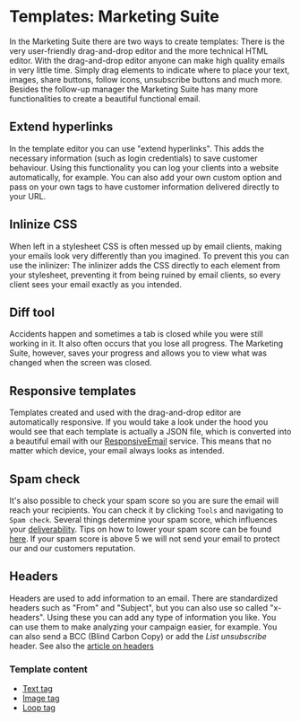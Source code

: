 # Templates: Marketing Suite

In the Marketing Suite there are two ways to create templates: There 
is the very user-friendly drag-and-drop editor and the more technical 
HTML editor. With the drag-and-drop editor anyone can make high quality 
emails in very little time. Simply drag elements to indicate where to 
place your text, images, share buttons, follow icons, unsubscribe buttons 
and much more. Besides the follow-up manager the Marketing Suite has many 
more functionalities to create a beautiful functional email.

## Extend hyperlinks

In the template editor you can use "extend hyperlinks". This adds the 
necessary information (such as login credentials) to save customer behaviour. 
Using this functionality you can log your clients into a website automatically, 
for example. You can also add your own custom option and pass on your own 
tags to have customer information delivered directly to your URL.

## Inlinize CSS

When left in a stylesheet CSS is often messed up by email clients, making 
your emails look very differently than you imagined. To prevent this you 
can use the inlinizer: The inlinizer adds the CSS directly to each element 
from your stylesheet, preventing it from being ruined by email clients, 
so every client sees your email exactly as you intended.

## Diff tool

Accidents happen and sometimes a tab is closed while you were still working 
in it. It also often occurs that you lose all progress. The Marketing Suite, 
however, saves your progress and allows you to view what was changed when 
the screen was closed.

## Responsive templates

Templates created and used with the drag-and-drop editor are automatically 
responsive. If you would take a look under the hood you would see that 
each template is actually a JSON file, which is converted into a beautiful 
email with our [ResponsiveEmail](https://www.responsiveemail.com) service. 
This means that no matter which device, your email always looks as intended.

## Spam check

It's also possible to check your spam score so you are sure the email will 
reach your recipients. You can check it by clicking `Tools` and navigating 
to `Spam check`. Several things determine your spam score, which influences 
your [deliverability](./sender-reputation). Tips on how to lower your spam 
score can be found [here](./some-tips-to-lower-your-email-spam-score). If your 
spam score is above 5 we will not send your email to protect our and our customers 
reputation.

## Headers

Headers are used to add information to an email. There are standardized 
headers such as "From" and "Subject", but you can also use so called "x-headers". 
Using these you can add any type of information you like. You can use them 
to make analyzing your campaign easier, for example. You can also send 
a BCC (Blind Carbon Copy) or add the *List unsubscribe* header. See 
also the [article on headers](./headers)

### Template content

* [Text tag](text-tag)
* [Image tag](image-tag)
* [Loop tag](loop-tag)
